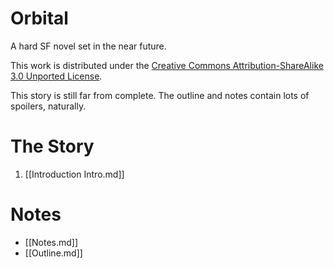 Orbital
=======

A hard SF novel set in the near future.

This work is distributed under the [Creative Commons Attribution-ShareAlike 3.0 Unported License](http://creativecommons.org/licenses/by-sa/3.0/).

This story is still far from complete.  The outline and notes contain
lots of spoilers, naturally.

The Story
=========

1. [[Introduction Intro.md]]

Notes
=====

* [[Notes.md]]
* [[Outline.md]]
